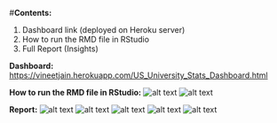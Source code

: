 #**Contents:**
1. Dashboard link (deployed on Heroku server)
2. How to run the RMD file in RStudio
3. Full Report (Insights)


**Dashboard:**
https://vineetjain.herokuapp.com/US_University_Stats_Dashboard.html

**How to run the RMD file in RStudio:**
![alt text](https://github.com/vinejain/r-flexdashboard-data-viz/blob/master/how-to-run/1.png?raw=true)
![alt text](https://github.com/vinejain/r-flexdashboard-data-viz/blob/master/how-to-run/2.png?raw=true)

**Report:**
![alt text](https://github.com/vinejain/r-flexdashboard-data-viz/blob/master/report/1.jpg?raw=true)
![alt text](https://github.com/vinejain/r-flexdashboard-data-viz/blob/master/report/2.jpg?raw=true)
![alt text](https://github.com/vinejain/r-flexdashboard-data-viz/blob/master/report/3.jpg?raw=true)
![alt text](https://github.com/vinejain/r-flexdashboard-data-viz/blob/master/report/4.jpg?raw=true)
![alt text](https://github.com/vinejain/r-flexdashboard-data-viz/blob/master/report/5.jpg?raw=true)
